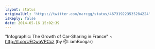 ```yaml
---
layout: status
originalUrl: 'https://twitter.com/marcgg/status/467319223535284224'
isReply: false
date: 2014-05-16 15:02:39
---
```


"Infographic: The Growth of Car-Sharing in France" ~ http://t.co/UECwaVPCcz (by @LiamBoogar)

